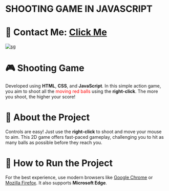 # SHOOTING GAME IN JAVASCRIPT

<h1> 📧 Contact Me: <a href="mailto:contactmayank@aol.com"> Click Me</a></h1> 

<a href="https://ibb.co/FKFM4k7"><img src="https://i.ibb.co/0c2C5vp/sg.png" alt="sg" border="0"></a><br />

<h1> 🎮 Shooting Game </h1>
<p>Developed using <strong>HTML</strong>, <strong>CSS</strong>, and <strong>JavaScript</strong>. In this simple action game, you aim to shoot all the <span style="color: red;">moving red balls</span> using the <strong>right-click</strong>. The more you shoot, the higher your score!</p>

<h1> 📜 About the Project </h1>
<p>Controls are easy! Just use the <strong>right-click</strong> to shoot and move your mouse to aim. This 2D game offers fast-paced gameplay, challenging you to hit as many balls as possible before they reach you.</p>

<h1> 🚀 How to Run the Project </h1>
<p>For the best experience, use modern browsers like <a href="https://www.google.com/chrome/">Google Chrome</a> or <a href="https://www.mozilla.org/en-US/firefox/new/">Mozilla Firefox</a>. It also supports <strong>Microsoft Edge</strong>.</p>
